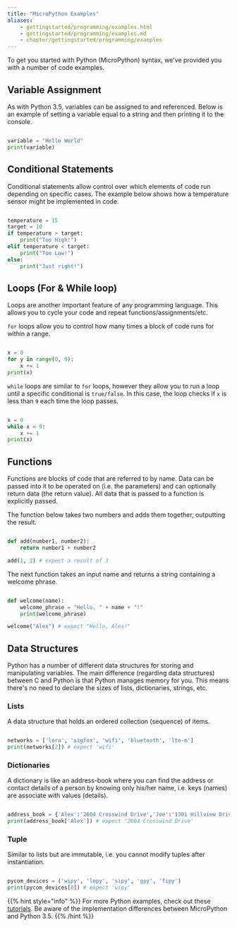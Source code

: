 ```yaml
---
title: "MicroPython Examples"
aliases:
    - gettingstarted/programming/examples.html
    - gettingstarted/programming/examples.md
    - chapter/gettingstarted/programming/examples
---
```


To get you started with Python (MicroPython) syntax, we've provided you with a number of code examples.

## Variable Assignment

As with Python 3.5, variables can be assigned to and referenced. Below is an example of setting a variable equal to a string and then printing it to the console.

```python

variable = "Hello World"
print(variable)
```

## Conditional Statements

Conditional statements allow control over which elements of code run depending on specific cases. The example below shows how a temperature sensor might be implemented in code.

```python

temperature = 15
target = 10
if temperature > target:
    print("Too High!")
elif temperature < target:
    print("Too Low!")
else:
    print("Just right!")
```

## Loops (For & While loop)

Loops are another important feature of any programming language. This allows you to cycle your code and repeat functions/assignments/etc.

`for` loops allow you to control how many times a block of code runs for within a range.

```python

x = 0
for y in range(0, 9):
    x += 1
print(x)
```

`while` loops are similar to `for` loops, however they allow you to run a loop until a specific conditional is `true/false`. In this case, the loop checks if `x` is less than `9` each time the loop passes.

```python

x = 0
while x < 9:
    x += 1
print(x)
```

## Functions

Functions are blocks of code that are referred to by name. Data can be passed into it to be operated on (i.e. the parameters) and can optionally return data (the return value). All data that is passed to a function is explicitly passed.

The function below takes two numbers and adds them together, outputting the result.

```python

def add(number1, number2):
    return number1 + number2

add(1, 2) # expect a result of 3
```

The next function takes an input name and returns a string containing a welcome phrase.

```python

def welcome(name):
    welcome_phrase = "Hello, " + name + "!"
    print(welcome_phrase)

welcome("Alex") # expect "Hello, Alex!"
```

## Data Structures

Python has a number of different data structures for storing and manipulating variables. The main difference (regarding data structures) between C and Python is that Python manages memory for you. This means there's no need to declare the sizes of lists, dictionaries, strings, etc.

### Lists

A data structure that holds an ordered collection (sequence) of items.

```python

networks = ['lora', 'sigfox', 'wifi', 'bluetooth', 'lte-m']
print(networks[2]) # expect 'wifi'
```

### Dictionaries

A dictionary is like an address-book where you can find the address or contact details of a person by knowing only his/her name, i.e. keys (names) are associate with values (details).

```python

address_book = {'Alex':'2604 Crosswind Drive','Joe':'1301 Hillview Drive','Chris':'3236 Goldleaf Lane'}
print(address_book['Alex']) # expect '2604 Crosswind Drive'
```

### Tuple

Similar to lists but are immutable, i.e. you cannot modify tuples after instantiation.

```python

pycom_devices = ('wipy', 'lopy', 'sipy', 'gpy', 'fipy')
print(pycom_devices[0]) # expect 'wipy'
```

{{% hint style="info" %}}
For more Python examples, check out these [tutorials](https://www.tutorialspoint.com/python3/). Be aware of the implementation differences between MicroPython and Python 3.5.
{{% /hint %}}

